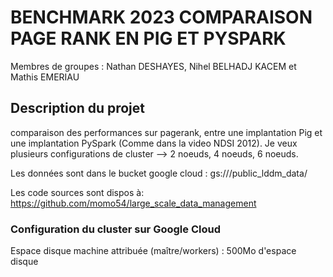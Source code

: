 # BENCHMARK 2023 COMPARAISON PAGE RANK EN PIG ET PYSPARK

Membres de groupes : Nathan DESHAYES, Nihel BELHADJ KACEM et Mathis EMERIAU

## Description du projet

comparaison des performances sur pagerank, entre une implantation Pig et une implantation PySpark (Comme dans la video NDSI 2012). Je veux plusieurs configurations de cluster --> 2 noeuds, 4 noeuds, 6 noeuds.

Les données sont dans le bucket google cloud : gs:///public_lddm_data/

Les code sources sont dispos à: https://github.com/momo54/large_scale_data_management

### Configuration du cluster sur Google Cloud

Espace disque machine attribuée (maître/workers) : 500Mo d'espace disque

